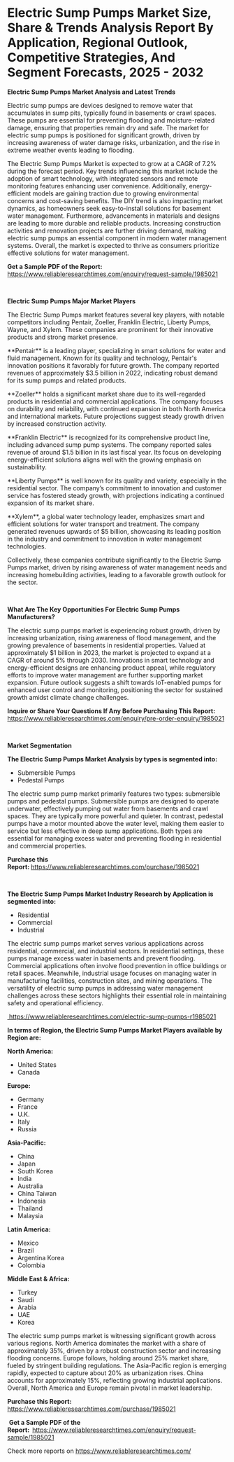 <p><h1>Electric Sump Pumps Market Size, Share & Trends Analysis Report By Application, Regional Outlook, Competitive Strategies, And Segment Forecasts, 2025 - 2032</h1></p><p><strong>Electric Sump Pumps Market Analysis and Latest Trends</strong></p>
<p><p>Electric sump pumps are devices designed to remove water that accumulates in sump pits, typically found in basements or crawl spaces. These pumps are essential for preventing flooding and moisture-related damage, ensuring that properties remain dry and safe. The market for electric sump pumps is positioned for significant growth, driven by increasing awareness of water damage risks, urbanization, and the rise in extreme weather events leading to flooding.</p><p>The Electric Sump Pumps Market is expected to grow at a CAGR of 7.2% during the forecast period. Key trends influencing this market include the adoption of smart technology, with integrated sensors and remote monitoring features enhancing user convenience. Additionally, energy-efficient models are gaining traction due to growing environmental concerns and cost-saving benefits. The DIY trend is also impacting market dynamics, as homeowners seek easy-to-install solutions for basement water management. Furthermore, advancements in materials and designs are leading to more durable and reliable products. Increasing construction activities and renovation projects are further driving demand, making electric sump pumps an essential component in modern water management systems. Overall, the market is expected to thrive as consumers prioritize effective solutions for water management.</p></p>
<p><strong>Get a Sample PDF of the Report:&nbsp;</strong> <a href="https://www.reliableresearchtimes.com/enquiry/request-sample/1985021?utm_campaign=2774&utm_medium=2&utm_source=Github&utm_content=ia&utm_term=10042025&utm_id=electric-sump-pumps">https://www.reliableresearchtimes.com/enquiry/request-sample/1985021</a></p>
<p>&nbsp;</p>
<p><strong>Electric Sump Pumps Major Market Players</strong></p>
<p><p>The Electric Sump Pumps market features several key players, with notable competitors including Pentair, Zoeller, Franklin Electric, Liberty Pumps, Wayne, and Xylem. These companies are prominent for their innovative products and strong market presence.</p><p>**Pentair** is a leading player, specializing in smart solutions for water and fluid management. Known for its quality and technology, Pentair's innovation positions it favorably for future growth. The company reported revenues of approximately $3.5 billion in 2022, indicating robust demand for its sump pumps and related products.</p><p>**Zoeller** holds a significant market share due to its well-regarded products in residential and commercial applications. The company focuses on durability and reliability, with continued expansion in both North America and international markets. Future projections suggest steady growth driven by increased construction activity.</p><p>**Franklin Electric** is recognized for its comprehensive product line, including advanced sump pump systems. The company reported sales revenue of around $1.5 billion in its last fiscal year. Its focus on developing energy-efficient solutions aligns well with the growing emphasis on sustainability.</p><p>**Liberty Pumps** is well known for its quality and variety, especially in the residential sector. The company’s commitment to innovation and customer service has fostered steady growth, with projections indicating a continued expansion of its market share.</p><p>**Xylem**, a global water technology leader, emphasizes smart and efficient solutions for water transport and treatment. The company generated revenues upwards of $5 billion, showcasing its leading position in the industry and commitment to innovation in water management technologies.</p><p>Collectively, these companies contribute significantly to the Electric Sump Pumps market, driven by rising awareness of water management needs and increasing homebuilding activities, leading to a favorable growth outlook for the sector.</p></p>
<p>&nbsp;</p>
<p><strong>What Are The Key Opportunities For Electric Sump Pumps Manufacturers?</strong></p>
<p><p>The electric sump pumps market is experiencing robust growth, driven by increasing urbanization, rising awareness of flood management, and the growing prevalence of basements in residential properties. Valued at approximately $1 billion in 2023, the market is projected to expand at a CAGR of around 5% through 2030. Innovations in smart technology and energy-efficient designs are enhancing product appeal, while regulatory efforts to improve water management are further supporting market expansion. Future outlook suggests a shift towards IoT-enabled pumps for enhanced user control and monitoring, positioning the sector for sustained growth amidst climate change challenges.</p></p>
<p><strong>Inquire or Share Your Questions If Any Before Purchasing This Report:</strong> <a href="https://www.reliableresearchtimes.com/enquiry/pre-order-enquiry/1985021?utm_campaign=2774&utm_medium=2&utm_source=Github&utm_content=ia&utm_term=10042025&utm_id=electric-sump-pumps">https://www.reliableresearchtimes.com/enquiry/pre-order-enquiry/1985021</a></p>
<p>&nbsp;</p>
<p><strong>Market Segmentation</strong></p>
<p><strong>The Electric Sump Pumps Market Analysis by types is segmented into:</strong></p>
<p><ul><li>Submersible Pumps</li><li>Pedestal Pumps</li></ul></p>
<p><p>The electric sump pump market primarily features two types: submersible pumps and pedestal pumps. Submersible pumps are designed to operate underwater, effectively pumping out water from basements and crawl spaces. They are typically more powerful and quieter. In contrast, pedestal pumps have a motor mounted above the water level, making them easier to service but less effective in deep sump applications. Both types are essential for managing excess water and preventing flooding in residential and commercial properties.</p></p>
<p><strong>Purchase this Report:&nbsp;</strong><a href="https://www.reliableresearchtimes.com/purchase/1985021?utm_campaign=2774&utm_medium=2&utm_source=Github&utm_content=ia&utm_term=10042025&utm_id=electric-sump-pumps">https://www.reliableresearchtimes.com/purchase/1985021</a></p>
<p>&nbsp;</p>
<p><strong>The Electric Sump Pumps Market Industry Research by Application is segmented into:</strong></p>
<p><ul><li>Residential</li><li>Commercial</li><li>Industrial</li></ul></p>
<p><p>The electric sump pumps market serves various applications across residential, commercial, and industrial sectors. In residential settings, these pumps manage excess water in basements and prevent flooding. Commercial applications often involve flood prevention in office buildings or retail spaces. Meanwhile, industrial usage focuses on managing water in manufacturing facilities, construction sites, and mining operations. The versatility of electric sump pumps in addressing water management challenges across these sectors highlights their essential role in maintaining safety and operational efficiency.</p></p>
<p><a href="https://www.reliableresearchtimes.com/electric-sump-pumps-r1985021?utm_campaign=2774&utm_medium=2&utm_source=Github&utm_content=ia&utm_term=10042025&utm_id=electric-sump-pumps">&nbsp;https://www.reliableresearchtimes.com/electric-sump-pumps-r1985021</a></p>
<p><strong>In terms of Region, the Electric Sump Pumps Market Players available by Region are:</strong></p>
<p>
    <p> <strong> North America: </strong>
        <ul>
            <li>United States</li>
            <li>Canada</li>
        </ul>
        </p> 
    <p> <strong> Europe: </strong>
        <ul>
            <li>Germany</li>
            <li>France</li>
            <li>U.K.</li>
            <li>Italy</li>
            <li>Russia</li>
        </ul>
        </p> 
    <p> <strong> Asia-Pacific: </strong>
        <ul>
            <li>China</li>
            <li>Japan</li>
            <li>South Korea</li>
            <li>India</li>
            <li>Australia</li>
            <li>China Taiwan</li>
            <li>Indonesia</li>
            <li>Thailand</li>
            <li>Malaysia</li>
        </ul>
        </p> 
    <p> <strong> Latin America: </strong>
        <ul>
            <li>Mexico</li>
            <li>Brazil</li>
            <li>Argentina Korea</li>
            <li>Colombia</li>
        </ul>
        </p> 
    <p> <strong> Middle East & Africa: </strong>
        <ul>
            <li>Turkey</li>
            <li>Saudi</li>
            <li>Arabia</li>
            <li>UAE</li>
            <li>Korea</li>
        </ul>
    </p>
    </p>
<p><p>The electric sump pumps market is witnessing significant growth across various regions. North America dominates the market with a share of approximately 35%, driven by a robust construction sector and increasing flooding concerns. Europe follows, holding around 25% market share, fueled by stringent building regulations. The Asia-Pacific region is emerging rapidly, expected to capture about 20% as urbanization rises. China accounts for approximately 15%, reflecting growing industrial applications. Overall, North America and Europe remain pivotal in market leadership.</p></p>
<p><strong>Purchase this Report: </strong><a href="https://www.reliableresearchtimes.com/purchase/1985021?utm_campaign=2774&utm_medium=2&utm_source=Github&utm_content=ia&utm_term=10042025&utm_id=electric-sump-pumps">https://www.reliableresearchtimes.com/purchase/1985021</a></p>
<p>&nbsp;<strong>Get a Sample PDF of the Report:&nbsp;&nbsp;</strong><a href="https://www.reliableresearchtimes.com/enquiry/request-sample/1985021?utm_campaign=2774&utm_medium=2&utm_source=Github&utm_content=ia&utm_term=10042025&utm_id=electric-sump-pumps">https://www.reliableresearchtimes.com/enquiry/request-sample/1985021</a></p>
<p><strong></strong></p>
<p>Check more reports on <a href="https://www.reliableresearchtimes.com/?utm_campaign=2774&utm_medium=2&utm_source=Github&utm_content=ia&utm_term=10042025&utm_id=electric-sump-pumps">https://www.reliableresearchtimes.com/</a></p>